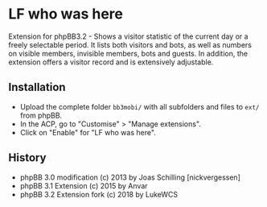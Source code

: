 # LF who was here
Extension for phpBB3.2 - Shows a visitor statistic of the current day or a freely selectable period. It lists both visitors and bots, as well as numbers on visible members, invisible members, bots and guests. In addition, the extension offers a visitor record and is extensively adjustable.

## Installation
* Upload the complete folder `bb3mobi/` with all subfolders and files to `ext/` from phpBB.
* In the ACP, go to "Customise" > "Manage extensions".
* Click on "Enable" for "LF who was here".

## History
* phpBB 3.0 modification (c) 2013 by Joas Schilling [nickvergessen]
* phpBB 3.1 Extension (c) 2015 by Anvar
* phpBB 3.2 Extension fork (c) 2018 by LukeWCS
